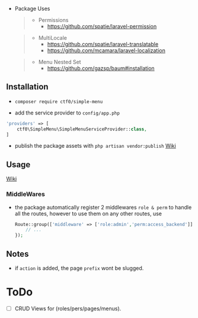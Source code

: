 - Package Uses
    > - Permissions
    >   - https://github.com/spatie/laravel-permission

    > - MultiLocale
    >   - https://github.com/spatie/laravel-translatable
    >   - https://github.com/mcamara/laravel-localization

    > - Menu Nested Set
    >   - https://github.com/gazsp/baum#installation

## Installation

- `composer require ctf0/simple-menu`

- add the service provider to `config/app.php`
```php
'providers' => [
    ctf0\SimpleMenu\SimpleMenuServiceProvider::class,
]
```

- publish the package assets with `php artisan vendor:publish` [Wiki](https://github.com/ctf0/simple-menu/wiki/Config)

## Usage

[Wiki](https://github.com/ctf0/simple-menu/wiki/Usage)

### MiddleWares
- the package automatically register 2 middlewares `role & perm` to handle all the routes, however to use them on any other routes, use
    ```php
    Route::group(['middleware' => ['role:admin','perm:access_backend']], function () {
        // ...
    });
    ```

## Notes

- if `action` is added, the page `prefix` wont be slugged.

# ToDo

* [ ] CRUD Views for (roles/pers/pages/menus).
